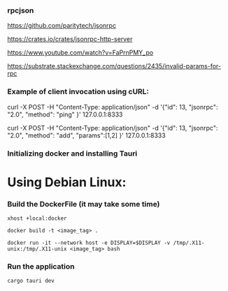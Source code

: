 
### rpcjson

https://github.com/paritytech/jsonrpc

https://crates.io/crates/jsonrpc-http-server

https://www.youtube.com/watch?v=FaPrnPMY_po

https://substrate.stackexchange.com/questions/2435/invalid-params-for-rpc

### Example of client invocation using cURL:

curl -X POST -H "Content-Type: application/json" -d '{"id": 13, "jsonrpc": "2.0", "method": "ping" }' 127.0.0.1:8333

curl -X POST -H "Content-Type: application/json" -d '{"id": 13, "jsonrpc": "2.0", "method": "add", "params":[1,2] }' 127.0.0.1:8333

### Initializing docker and installing Tauri

# Using Debian Linux:
### Build the DockerFile (it may take some time)

`xhost +local:docker`

`docker build -t <image_tag> .` 

`docker run -it --network host -e DISPLAY=$DISPLAY -v /tmp/.X11-unix:/tmp/.X11-unix <image_tag> bash`

### Run the application 

`cargo tauri dev`

